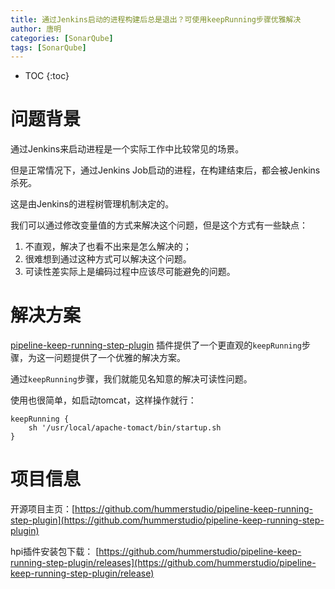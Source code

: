 ```yaml
---
title: 通过Jenkins启动的进程构建后总是退出？可使用keepRunning步骤优雅解决
author: 唐明
categories: [SonarQube]
tags: [SonarQube]
---
```

* TOC
{:toc}

# 问题背景

通过Jenkins来启动进程是一个实际工作中比较常见的场景。

但是正常情况下，通过Jenkins Job启动的进程，在构建结束后，都会被Jenkins杀死。

<!--以上为摘要内容-->

这是由Jenkins的进程树管理机制决定的。

我们可以通过修改变量值的方式来解决这个问题，但是这个方式有一些缺点：

1. 不直观，解决了也看不出来是怎么解决的；
1. 很难想到通过这种方式可以解决这个问题。
1. 可读性差实际上是编码过程中应该尽可能避免的问题。


# 解决方案

[pipeline-keep-running-step-plugin](https://github.com/hummerstudio/pipeline-keep-running-step-plugin) 插件提供了一个更直观的`keepRunning`步骤，为这一问题提供了一个优雅的解决方案。

通过`keepRunning`步骤，我们就能见名知意的解决可读性问题。

使用也很简单，如启动tomcat，这样操作就行：

```
keepRunning {
    sh '/usr/local/apache-tomact/bin/startup.sh
}
```

# 项目信息

开源项目主页：[https://github.com/hummerstudio/pipeline-keep-running-step-plugin](https://github.com/hummerstudio/pipeline-keep-running-step-plugin)

hpi插件安装包下载： [https://github.com/hummerstudio/pipeline-keep-running-step-plugin/releases](https://github.com/hummerstudio/pipeline-keep-running-step-plugin/release)